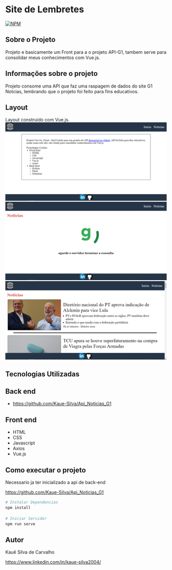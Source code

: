 # Site de Lembretes
[![NPM](https://img.shields.io/badge/license-GNU-green)](https://github.com/Kaue-Silva/Vue-G1/blob/master/LICENSE)

## Sobre o Projeto

Projeto e basicamente um Front para a o projeto API-G1, 
tambem serve para consolidar meus conhecimentos com Vue.js.

## Informações sobre o projeto
Projeto consome uma API que faz uma raspagem de dados do site G1 Notcias,
lembrando que o projeto foi feito para fins educativos.

## Layout

Layout construido com Vue.js.
![Tela inicial](assets/Home.png)
![Carregamento api](assets/Consulta%20api.png)
![Noticia](assets/Noticias.png)


## Tecnologias Utilizadas
## Back end
- https://github.com/Kaue-Silva/Api_Noticias_G1

## Front end
- HTML
- CSS
- Javascript
- Axios
- Vue.js

## Como executar o projeto
Necessario ja ter inicializado a api de back-end

https://github.com/Kaue-Silva/Api_Noticias_G1
``` bash
# Instalar Dependencias
npm install

# Iniciar Servidor
npm run serve
```

## Autor
Kauê Silva de Carvalho

https://www.linkedin.com/in/kaue-silva2004/

